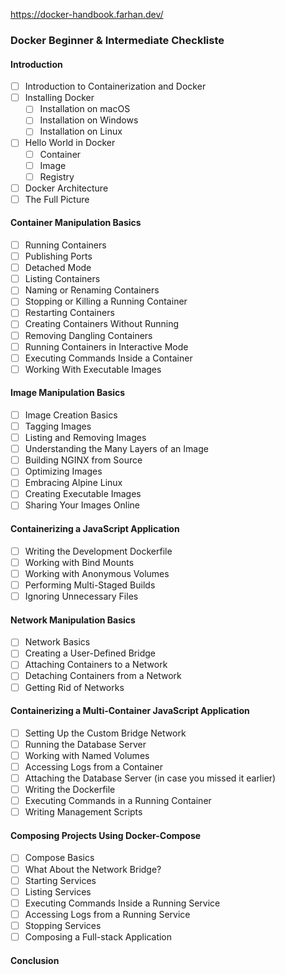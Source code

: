 
https://docker-handbook.farhan.dev/

### Docker Beginner & Intermediate Checkliste

#### **Introduction**
- [ ] Introduction to Containerization and Docker  
- [ ] Installing Docker  
  - [ ] Installation on macOS  
  - [ ] Installation on Windows  
  - [ ] Installation on Linux  
- [ ] Hello World in Docker  
  - [ ] Container  
  - [ ] Image  
  - [ ] Registry  
- [ ] Docker Architecture  
- [ ] The Full Picture  

#### **Container Manipulation Basics**
- [ ] Running Containers  
- [ ] Publishing Ports  
- [ ] Detached Mode  
- [ ] Listing Containers  
- [ ] Naming or Renaming Containers  
- [ ] Stopping or Killing a Running Container  
- [ ] Restarting Containers  
- [ ] Creating Containers Without Running  
- [ ] Removing Dangling Containers  
- [ ] Running Containers in Interactive Mode  
- [ ] Executing Commands Inside a Container  
- [ ] Working With Executable Images  

#### **Image Manipulation Basics**
- [ ] Image Creation Basics  
- [ ] Tagging Images  
- [ ] Listing and Removing Images  
- [ ] Understanding the Many Layers of an Image  
- [ ] Building NGINX from Source  
- [ ] Optimizing Images  
- [ ] Embracing Alpine Linux  
- [ ] Creating Executable Images  
- [ ] Sharing Your Images Online  

#### **Containerizing a JavaScript Application**
- [ ] Writing the Development Dockerfile  
- [ ] Working with Bind Mounts  
- [ ] Working with Anonymous Volumes  
- [ ] Performing Multi-Staged Builds  
- [ ] Ignoring Unnecessary Files  

#### **Network Manipulation Basics**
- [ ] Network Basics  
- [ ] Creating a User-Defined Bridge  
- [ ] Attaching Containers to a Network  
- [ ] Detaching Containers from a Network  
- [ ] Getting Rid of Networks  

#### **Containerizing a Multi-Container JavaScript Application**
- [ ] Setting Up the Custom Bridge Network  
- [ ] Running the Database Server  
- [ ] Working with Named Volumes  
- [ ] Accessing Logs from a Container  
- [ ] Attaching the Database Server (in case you missed it earlier)  
- [ ] Writing the Dockerfile  
- [ ] Executing Commands in a Running Container  
- [ ] Writing Management Scripts  

#### **Composing Projects Using Docker-Compose**
- [ ] Compose Basics  
- [ ] What About the Network Bridge?  
- [ ] Starting Services  
- [ ] Listing Services  
- [ ] Executing Commands Inside a Running Service  
- [ ] Accessing Logs from a Running Service  
- [ ] Stopping Services  
- [ ] Composing a Full-stack Application  

#### **Conclusion**  
